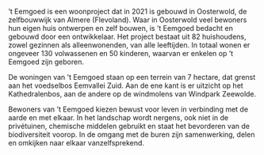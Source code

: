 ’t Eemgoed is een woonproject dat in 2021 is gebouwd in Oosterwold, de
zelfbouwwijk van Almere (Flevoland). Waar in Oosterwold veel bewoners hun
eigen huis ontwerpen en zelf bouwen, is ’t Eemgoed bedacht en gebouwd door een
ontwikkelaar. Het project bestaat uit 82 huishoudens, zowel gezinnen als
alleenwonenden, van alle leeftijden. In totaal wonen er ongeveer 130
volwassenen en 50 kinderen, waarvan er enkelen op ’t Eemgoed zijn geboren.

De woningen van ’t Eemgoed staan op een terrein van 7 hectare, dat grenst aan
het voedselbos Eemvallei Zuid. Aan de ene kant is er uitzicht op het
Kathedralenbos, aan de andere op de windmolens van Windpark Zeewolde.

Bewoners van ’t Eemgoed kiezen bewust voor leven in verbinding met de aarde en
met elkaar. In het landschap wordt nergens, ook niet in de privétuinen,
chemische middelen gebruikt en staat het bevorderen van de biodiversiteit
voorop. In de omgang met de buren zijn samenwerking, delen en omkijken naar
elkaar vanzelfsprekend.
